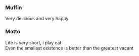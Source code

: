 ### Muffin
Very delicious and very happy
<br />
### Motto
Life is very short, i play cat
<br />
Even the smallest existence is better than the greatest vacant
